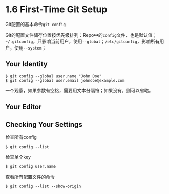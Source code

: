# 1.6 First-Time Git Setup

Git配置的基本命令`git config`

Git的配置文件储存位置按优先级排列：Repo中的`config`文件，也是默认值；`~/.gitconfig`，只影响当前用户，使用`--global`；`/etc/gitconfig`，影响所有用户，使用`--system`；

## Your Identity

```console
$ git config --global user.name "John Doe"
$ git config --global user.email johndoe@example.com
```

一个观察，如果参数有空格，需要用文本分隔符；如果没有，则可以省略。

## Your Editor

## Checking Your Settings

检查所有config

```console
$ git config --list
```

检查单个key

```console
$ git config user.name
```

查看所有配置文件的命令

```console
$ git config --list --show-origin
```

